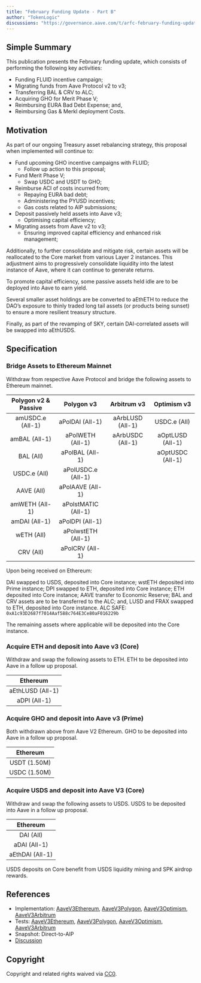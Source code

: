 ```yaml
---
title: "February Funding Update - Part B"
author: "TokenLogic"
discussions: "https://governance.aave.com/t/arfc-february-funding-update/20712"
---
```


## Simple Summary

This publication presents the February funding update, which consists of performing the following key activities:

- Funding FLUID incentive campaign;
- Migrating funds from Aave Protocol v2 to v3;
- Transferring BAL & CRV to ALC;
- Acquiring GHO for Merit Phase V;
- Reimbursing EURA Bad Debt Expense; and,
- Reimbursing Gas & Merkl deployment Costs.

## Motivation

As part of our ongoing Treasury asset rebalancing strategy, this proposal when implemented will continue to:

- Fund upcoming GHO incentive campaigns with FLUID;
  - Follow up action to this proposal;
- Fund Merit Phase V;
  - Swap USDC and USDT to GHO;
- Reimburse ACI of costs incurred from;
  - Repaying EURA bad debt;
  - Administering the PYUSD incentives;
  - Gas costs related to AIP submissions;
- Deposit passively held assets into Aave v3;
  - Optimising capital efficiency;
- Migrating assets from Aave v2 to v3;
  - Ensuring improved capital efficiency and enhanced risk management;

Additionally, to further consolidate and mitigate risk, certain assets will be reallocated to the Core market from various Layer 2 instances. This adjustment aims to progressively consolidate liquidity into the latest instance of Aave, where it can continue to generate returns.

To promote capital efficiency, some passive assets held idle are to be deployed into Aave to earn yield.

Several smaller asset holdings are be converted to aEthETH to reduce the DAO’s exposure to thinly traded long tail assets (or products being sunset) to ensure a more resilient treasury structure.

Finally, as part of the revamping of SKY, certain DAI-correlated assets will be swapped into aEthUSDS.

## Specification

### Bridge Assets to Ethereum Mainnet

Withdraw from respective Aave Protocol and bridge the following assets to Ethereum mainnet.

| Polygon v2 & Passive |     Polygon v3      |   Arbitrum v3    |   Optimism v3    |
| :------------------: | :-----------------: | :--------------: | :--------------: |
|   amUSDC.e (All-1)   |   aPolDAI (All-1)   | aArbLUSD (All-1) |   USDC.e (All)   |
|    amBAL (All-1)     |  aPolWETH (All-1)   | aArbUSDC (All-1) | aOptLUSD (All-1) |
|      BAL (All)       |   aPolBAL (All-1)   |                  | aOptUSDC (All-1) |
|     USDC.e (All)     | aPolUSDC.e (All-1)  |                  |                  |
|      AAVE (All)      |  aPolAAVE (All-1)   |                  |                  |
|    amWETH (All-1)    | aPolstMATIC (All-1) |                  |                  |
|    amDAI (All-1)     |   aPolDPI (All-1)   |                  |                  |
|      wETH (All)      | aPolwstETH (All-1)  |                  |                  |
|      CRV (All)       |   aPolCRV (All-1)   |                  |                  |

Upon being received on Ethereum:

DAI swapped to USDS, deposited into Core instance;
wstETH deposited into Prime instance;
DPI swapped to ETH, deposited into Core instance;
ETH deposited into Core instance;
AAVE transfer to Economic Reserve;
BAL and CRV assets are to be transferred to the ALC; and,
LUSD and FRAX swapped to ETH, deposited into Core instance.
ALC SAFE: `0xA1c93D2687f7014Aaf588c764E3Ce80aF016229b`

The remaining assets where applicable will be deposited into the Core instance.

### Acquire ETH and deposit into Aave v3 (Core)

Withdraw and swap the following assets to ETH. ETH to be deposited into Aave in a follow up proposal.

|     Ethereum     |
| :--------------: |
| aEthLUSD (All-1) |
|   aDPI (All-1)   |

### Acquire GHO and deposit into Aave v3 (Prime)

Both withdrawn above from Aave V2 Ethereum. GHO to be deposited into Aave in a follow up proposal.

|   Ethereum   |
| :----------: |
| USDT (1.50M) |
| USDC (1.50M) |

### Acquire USDS and deposit into Aave V3 (Core)

Withdraw and swap the following assets to USDS. USDS to be deposited into Aave in a follow up proposal.

|    Ethereum     |
| :-------------: |
|    DAI (All)    |
|  aDAI (All-1)   |
| aEthDAI (All-1) |

USDS deposits on Core benefit from USDS liquidity mining and SPK airdrop rewards.

## References

- Implementation: [AaveV3Ethereum](https://github.com/bgd-labs/aave-proposals-v3/blob/main/src/20250207_Multi_FebruaryFundingUpdatePartB/AaveV3Ethereum_FebruaryFundingUpdatePartB_20250207.sol), [AaveV3Polygon](https://github.com/bgd-labs/aave-proposals-v3/blob/main/src/20250207_Multi_FebruaryFundingUpdatePartB/AaveV3Polygon_FebruaryFundingUpdatePartB_20250207.sol), [AaveV3Optimism](https://github.com/bgd-labs/aave-proposals-v3/blob/main/src/20250207_Multi_FebruaryFundingUpdatePartB/AaveV3Optimism_FebruaryFundingUpdatePartB_20250207.sol), [AaveV3Arbitrum](https://github.com/bgd-labs/aave-proposals-v3/blob/main/src/20250207_Multi_FebruaryFundingUpdatePartB/AaveV3Arbitrum_FebruaryFundingUpdatePartB_20250207.sol)
- Tests: [AaveV3Ethereum](https://github.com/bgd-labs/aave-proposals-v3/blob/main/src/20250207_Multi_FebruaryFundingUpdatePartB/AaveV3Ethereum_FebruaryFundingUpdatePartB_20250207.t.sol), [AaveV3Polygon](https://github.com/bgd-labs/aave-proposals-v3/blob/main/src/20250207_Multi_FebruaryFundingUpdatePartB/AaveV3Polygon_FebruaryFundingUpdatePartB_20250207.t.sol), [AaveV3Optimism](https://github.com/bgd-labs/aave-proposals-v3/blob/main/src/20250207_Multi_FebruaryFundingUpdatePartB/AaveV3Optimism_FebruaryFundingUpdatePartB_20250207.t.sol), [AaveV3Arbitrum](https://github.com/bgd-labs/aave-proposals-v3/blob/main/src/20250207_Multi_FebruaryFundingUpdatePartB/AaveV3Arbitrum_FebruaryFundingUpdatePartB_20250207.t.sol)
- Snapshot: Direct-to-AIP
- [Discussion](https://governance.aave.com/t/arfc-february-funding-update/20712)

## Copyright

Copyright and related rights waived via [CC0](https://creativecommons.org/publicdomain/zero/1.0/).
